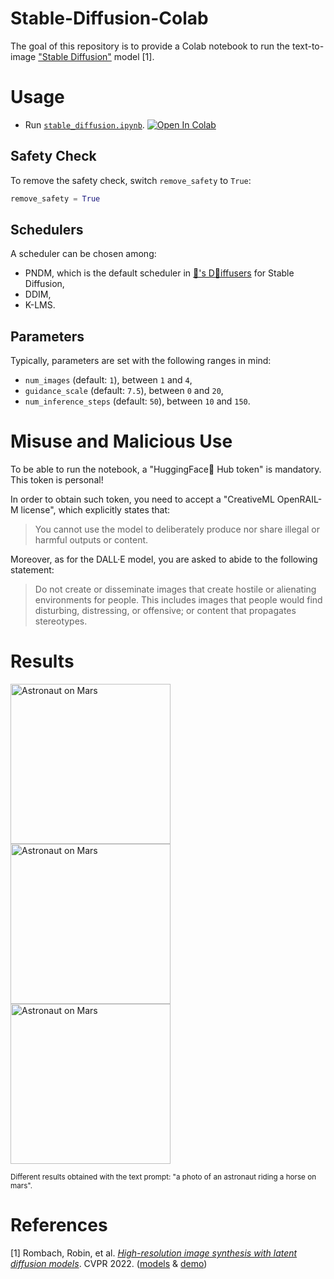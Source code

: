 # Stable-Diffusion-Colab

The goal of this repository is to provide a Colab notebook to run the text-to-image ["Stable Diffusion"][huggingface-latest-weights] model [1].

# Usage

-   Run [`stable_diffusion.ipynb`][colab-notebook-stable-diffusion].
[![Open In Colab][colab-badge]][colab-notebook-stable-diffusion]

## Safety Check

To remove the safety check, switch `remove_safety` to `True`:
```python
remove_safety = True
```

## Schedulers

A scheduler can be chosen among:
- PNDM, which is the default scheduler in [🤗's D🧨iffusers][huggingface-blogpost] for Stable Diffusion,
- DDIM,
- K-LMS.

## Parameters

Typically, parameters are set with the following ranges in mind:
- `num_images` (default: `1`), between `1` and `4`,
- `guidance_scale` (default: `7.5`), between `0` and `20`,
- `num_inference_steps` (default: `50`), between `10` and `150`.

# Misuse and Malicious Use 

To be able to run the notebook, a "HuggingFace🤗 Hub token" is mandatory.
This token is personal!

In order to obtain such token, you need to accept a "CreativeML OpenRAIL-M license", which explicitly states that:
> You cannot use the model to deliberately produce nor share illegal or harmful outputs or content.

Moreover, as for the DALL·E model, you are asked to abide to the following statement:
> Do not create or disseminate images that create hostile or alienating environments for people.
> This includes images that people would find disturbing, distressing, or offensive; or content that propagates stereotypes.

# Results

<img alt="Astronaut on Mars" src="https://github.com/woctezuma/stable-diffusion-colab/wiki/img/astronaut_3.jpg" width="256"> <img alt="Astronaut on Mars" src="https://github.com/woctezuma/stable-diffusion-colab/wiki/img/astronaut_1.jpg" width="256"> <img alt="Astronaut on Mars" src="https://github.com/woctezuma/stable-diffusion-colab/wiki/img/astronaut_2.jpg" width="256">

<sub>
Different results obtained with the text prompt: "a photo of an astronaut riding a horse on mars".
</sub>

# References

[1] Rombach, Robin, et al. [*High-resolution image synthesis with latent diffusion models*][stable-diffusion-paper]. CVPR 2022.
([models][huggingface-models] & [demo][huggingface-demo])

[stable-diffusion-paper]: <https://openaccess.thecvf.com/content/CVPR2022/html/Rombach_High-Resolution_Image_Synthesis_With_Latent_Diffusion_Models_CVPR_2022_paper.html>

[huggingface-blogpost]: <https://huggingface.co/blog/stable_diffusion>
[huggingface-models]: <https://huggingface.co/CompVis/stable-diffusion>
[huggingface-latest-weights]: <https://huggingface.co/CompVis/stable-diffusion-v1-4>
[huggingface-demo]: <https://huggingface.co/spaces/stabilityai/stable-diffusion>

[colab-notebook-stable-diffusion]: <https://colab.research.google.com/github/woctezuma/stable-diffusion-colab/blob/main/stable_diffusion.ipynb>
[colab-badge]: <https://colab.research.google.com/assets/colab-badge.svg>
